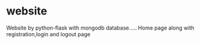 # website
Website by python-flask with mongodb database.....
Home page along with registration,login and logout page
